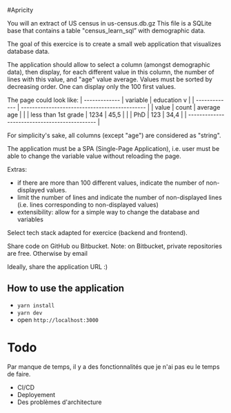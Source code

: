 #Apricity

You will an extract of US census in us-census.db.gz
This file is a SQLite base that contains a table "census_learn_sql” with demographic data.

The goal of this exercice is to create a small web application that visualizes database data.

The application should allow to select a column (amongst demographic data), then display, for each different value in this column, the number of lines with this value, and "age" value average.
Values must be sorted by decreasing order. One can display only the 100 first values.

The page could look like:
| -------------
| variable | education v |
| -------------
| ---------------------------------------------
| | value | count | average age |
| | less than 1st grade | 1234 | 45,5 |
| | PhD | 123 | 34,4 |
| ---------------------------------------------
|

For simplicity's sake, all columns (except "age") are considered as "string".

The application must be a SPA (Single-Page Application), i.e. user must be able to change the variable value without reloading the page.

Extras:

-   if there are more than 100 different values, indicate the number of non-displayed values.
-   limit the number of lines and indicate the number of non-displayed lines (i.e. lines corresponding to non-displayed values)
-   extensibility: allow for a simple way to change the database and variables

Select tech stack adapted for exercice (backend and frontend).

Share code on GitHub ou Bitbucket.
Note: on Bitbucket, private repositories are free.
Otherwise by email

Ideally, share the application URL :)

## How to use the application

-   `yarn install`
-   `yarn dev`
-   open `http://localhost:3000`

# Todo

Par manque de temps, il y a des fonctionnalités que je n'ai pas eu le temps de faire.

-   CI/CD
-   Deployement
-   Des problèmes d'architecture
